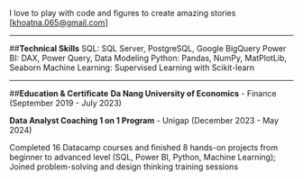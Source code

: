I love to play with code and figures to create amazing stories
[khoatna.065@gmail.com]
***
##**Technical Skills**
SQL: SQL Server, PostgreSQL, Google BigQuery
Power BI: DAX, Power Query, Data Modeling
Python: Pandas, NumPy, MatPlotLib, Seaborn
Machine Learning: Supervised Learning with Scikit-learn
***
##**Education & Certificate**
**Da Nang University of Economics** - Finance (September 2019 - July 2023)

**Data Analyst Coaching 1 on 1 Program** - Unigap (December 2023 - May 2024)

Completed 16 Datacamp courses and finished 8 hands-on projects from beginner to advanced level (SQL, Power BI, Python, Machine Learning); Joined problem-solving and design thinking training sessions
